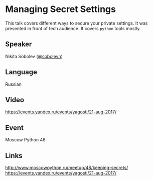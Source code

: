 # Managing Secret Settings

This talk covers different ways to secure your private settings.
It was presented in front of tech audience. It covers `python` tools mostly.


## Speaker

Nikita Sobolev ([@sobolevn](https://github.com/sobolevn))


## Language

Russian


## Video

https://events.yandex.ru/events/yagosti/21-aug-2017/


## Event

Moscow Python 48


## Links

http://www.moscowpython.ru/meetup/48/keeping-secrets/
https://events.yandex.ru/events/yagosti/21-aug-2017/
